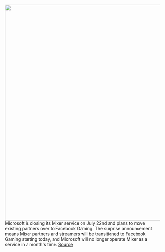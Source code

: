 <img src='https://cdn.vox-cdn.com/thumbor/HvHXFacKRtpPOdpYxP382nvFdMk=/0x0:3000x2000/1200x800/filters:focal(1260x760:1740x1240)/cdn.vox-cdn.com/uploads/chorus_image/image/66966857/acastro_190920_1777_mixer_0002.0.0.jpg' width='700px' /><br/>
Microsoft is closing its Mixer service on July 22nd and plans to move existing partners over to Facebook Gaming. The surprise announcement means Mixer partners and streamers will be transitioned to Facebook Gaming starting today, and Microsoft will no longer operate Mixer as a service in a month's time.
<a href='https://www.theverge.com/2020/6/22/21299032/microsoft-mixer-closing-facebook-gaming-partnership-xcloud-features'> Source <a/>